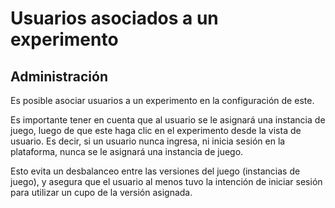 # Usuarios asociados a un experimento

## Administración

Es posible asociar usuarios a un experimento en la configuración de este.

Es importante tener en cuenta que al usuario se le asignará una instancia de juego, luego de que este haga clic en el experimento desde la vista de usuario. Es decir, si un usuario nunca ingresa, ni inicia sesión en la plataforma, nunca se le asignará una instancia de juego.

Esto evita un desbalanceo entre las versiones del juego (instancias de juego), y asegura que el usuario al menos tuvo la intención de iniciar sesión para utilizar un cupo de la versión asignada.

